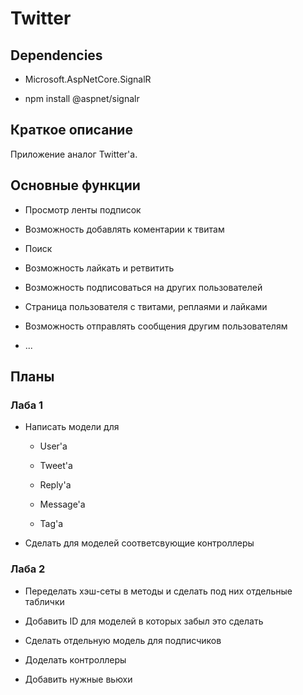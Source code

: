 # Twitter

## Dependencies

* Microsoft.AspNetCore.SignalR

* npm install @aspnet/signalr

## Краткое описание 

Приложение аналог Twitter'a.

## Основные функции

* Просмотр ленты подписок 

* Возможность добавлять коментарии к твитам

* Поиск

* Возможность лайкать и ретвитить 

* Возможность подписоваться на других пользователей 

* Страница пользователя с твитами, реплаями и лайками

* Возможность отправлять сообщения другим пользователям 

* ...

## Планы

### Лаба 1

* Написать модели для 

	* User'а
	
	* Tweet'a

	* Reply'a

	* Message'a

	* Tag'a

* Сделать для моделей соответсвующие контроллеры 

### Лаба 2

* Переделать хэш-сеты в методы и сделать под них отдельные таблички

* Добавить ID для моделей в которых забыл это сделать

* Сделать отдельную модель для подписчиков 

* Доделать контроллеры 

* Добавить нужные вьюхи 

